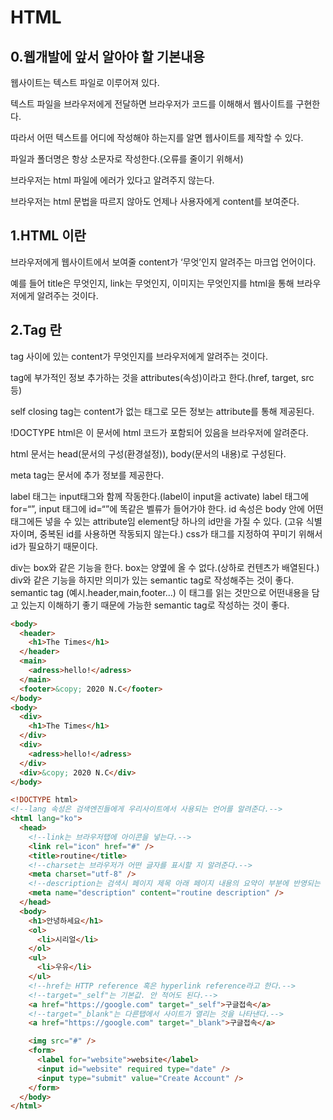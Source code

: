 # HTML

## 0.웹개발에 앞서 알아야 할 기본내용

웹사이트는 텍스트 파일로 이루어져 있다.

텍스트 파일을 브라우저에게 전달하면 브라우저가 코드를 이해해서 웹사이트를 구현한다.

따라서 어떤 텍스트를 어디에 작성해야 하는지를 알면 웹사이트를 제작할 수 있다.

파일과 폴더명은 항상 소문자로 작성한다.(오류를 줄이기 위해서)

브라우저는 html 파일에 에러가 있다고 알려주지 않는다.

브라우저는 html 문법을 따르지 않아도 언제나 사용자에게 content를 보여준다.

## 1.HTML 이란

브라우저에게 웹사이트에서 보여줄 content가 ‘무엇’인지 알려주는 마크업 언어이다.

예를 들어 title은 무엇인지, link는 무엇인지, 이미지는 무엇인지를 html을 통해 브라우저에게 알려주는 것이다.

## 2.Tag 란

tag 사이에 있는 content가 무엇인지를 브라우저에게 알려주는 것이다.

tag에 부가적인 정보 추가하는 것을 attributes(속성)이라고 한다.(href, target, src 등)

self closing tag는 content가 없는 태그로 모든 정보는 attribute를 통해 제공된다.

!DOCTYPE html은 이 문서에 html 코드가 포함되어 있음을 브라우저에 알려준다.

html 문서는 head(문서의 구성(환경설정)), body(문서의 내용)로 구성된다.

meta tag는 문서에 추가 정보를 제공한다.

label 태그는 input태그와 함께 작동한다.(label이 input을 activate)
label 태그에 for=“”, input 태그에 id=“”에 똑같은 벨류가 들어가야 한다.
id 속성은 body 안에 어떤 태그에든 넣을 수 있는 attribute임
element당 하나의 id만을 가질 수 있다. (고유 식별자이며, 중복된 id를 사용하면 작동되지 않는다.)
css가 태그를 지정하여 꾸미기 위해서 id가 필요하기 때문이다.

div는 box와 같은 기능을 한다. box는 양옆에 올 수 없다.(상하로 컨텐츠가 배열된다.)
div와 같은 기능을 하지만 의미가 있는 semantic tag로 작성해주는 것이 좋다.
semantic tag (예시.header,main,footer...)
이 태그를 읽는 것만으로 어떤내용을 담고 있는지 이해하기 좋기 때문에 가능한 semantic tag로 작성하는 것이 좋다.

```html
<body>
  <header>
    <h1>The Times</h1>
  </header>
  <main>
    <adress>hello!</adress>
  </main>
  <footer>&copy; 2020 N.C</footer>
</body>
<body>
  <div>
    <h1>The Times</h1>
  </div>
  <div>
    <adress>hello!</adress>
  </div>
  <div>&copy; 2020 N.C</div>
</body>
```

```html
<!DOCTYPE html>
<!--lang 속성은 검색엔진들에게 우리사이트에서 사용되는 언어를 알려준다.-->
<html lang="ko">
  <head>
    <!--link는 브라우저탭에 아이콘을 넣는다.-->
    <link rel="icon" href="#" />
    <title>routine</title>
    <!--charset는 브라우저가 어떤 글자를 표시할 지 알려준다.-->
    <meta charset="utf-8" />
    <!--description는 검색시 페이지 제목 아래 페이지 내용의 요약이 부분에 반영되는 항목이다.-->
    <meta name="description" content="routine description" />
  </head>
  <body>
    <h1>안녕하세요</h1>
    <ol>
      <li>시리얼</li>
    </ol>
    <ul>
      <li>우유</li>
    </ul>
    <!--href는 HTTP reference 혹은 hyperlink reference라고 한다.-->
    <!--target="_self"는 기본값. 안 적어도 된다.-->
    <a href="https://google.com" target="_self">구글접속</a>
    <!--target="_blank"는 다른탭에서 사이트가 열리는 것을 나타낸다.-->
    <a href="https://google.com" target="_blank">구글접속</a>

    <img src="#" />
    <form>
      <label for="website">website</label>
      <input id="website" required type="date" />
      <input type="submit" value="Create Account" />
    </form>
  </body>
</html>
```

